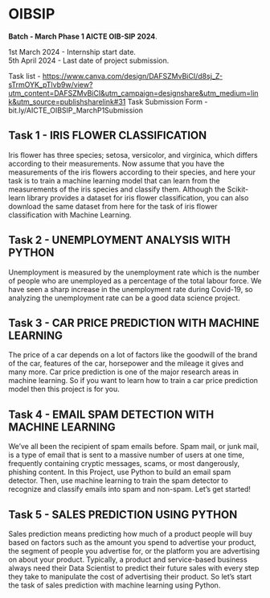 # OIBSIP
**Batch - March Phase 1 AICTE OIB-SIP 2024**. 

1st March 2024 - Internship start date.  
5th April 2024 - Last date of project submission.

Task list - https://www.canva.com/design/DAFSZMvBiCI/d8sj_Z-sTrmOYK_pTlvb9w/view?utm_content=DAFSZMvBiCI&utm_campaign=designshare&utm_medium=link&utm_source=publishsharelink#31
Task Submission Form - bit.ly/AICTE_OIBSIP_MarchP1Submission

## Task 1 - IRIS FLOWER CLASSIFICATION

Iris flower has three species; setosa, versicolor, and virginica, which differs according to their
measurements. Now assume that you have the measurements of the iris flowers according to
their species, and here your task is to train a machine learning model that can learn from the
measurements of the iris species and classify them.
Although the Scikit-learn library provides a dataset for iris flower classification, you can also
download the same dataset from here for the task of iris flower classification with Machine
Learning. 

## Task 2 - UNEMPLOYMENT ANALYSIS WITH PYTHON

Unemployment is measured by the unemployment rate which is the number of people
who are unemployed as a percentage of the total labour force. We have seen a sharp
increase in the unemployment rate during Covid-19, so analyzing the unemployment rate
can be a good data science project.

## Task 3 - CAR PRICE PREDICTION WITH MACHINE LEARNING

The price of a car depends on a lot of factors like the goodwill of the brand of the car,
features of the car, horsepower and the mileage it gives and many more. Car price
prediction is one of the major research areas in machine learning. So if you want to learn
how to train a car price prediction model then this project is for you.

## Task 4 - EMAIL SPAM DETECTION WITH MACHINE LEARNING

We’ve all been the recipient of spam emails before. Spam mail, or junk mail, is a type of email
that is sent to a massive number of users at one time, frequently containing cryptic
messages, scams, or most dangerously, phishing content.
In this Project, use Python to build an email spam detector. Then, use machine learning to
train the spam detector to recognize and classify emails into spam and non-spam. Let’s get
started!

## Task 5 - SALES PREDICTION USING PYTHON

Sales prediction means predicting how much of a product people will buy based on factors
such as the amount you spend to advertise your product, the segment of people you
advertise for, or the platform you are advertising on about your product.
Typically, a product and service-based business always need their Data Scientist to predict
their future sales with every step they take to manipulate the cost of advertising their
product. So let’s start the task of sales prediction with machine learning using Python.



